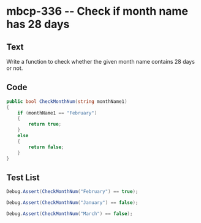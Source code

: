 # mbcp-336 -- Check if month name has 28 days

## Text

Write a function to check whether the given month name contains 28 days or not.

## Code

```csharp
public bool CheckMonthNum(string monthName1)  
{  
    if (monthName1 == "February")  
    {  
        return true;  
    }  
    else  
    {  
        return false;  
    }  
}
```

## Test List

```csharp
Debug.Assert(CheckMonthNum("February") == true);
```

```csharp
Debug.Assert(CheckMonthNum("January") == false);
```

```csharp
Debug.Assert(CheckMonthNum("March") == false);
```
